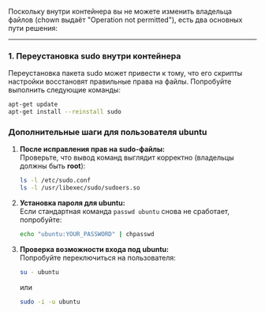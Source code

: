 Поскольку внутри контейнера вы не можете изменить владельца файлов (chown выдаёт "Operation not permitted"), есть два основных пути решения:

---

### 1. Переустановка sudo внутри контейнера

Переустановка пакета sudo может привести к тому, что его скрипты настройки восстановят правильные права на файлы. Попробуйте выполнить следующие команды:
  
```bash
apt-get update
apt-get install --reinstall sudo
```

### Дополнительные шаги для пользователя ubuntu

1. **После исправления прав на sudo-файлы:**  
   Проверьте, что вывод команд выглядит корректно (владельцы должны быть **root**):

   ```bash
   ls -l /etc/sudo.conf
   ls -l /usr/libexec/sudo/sudoers.so
   ```
2. **Установка пароля для ubuntu:**  
   Если стандартная команда `passwd ubuntu` снова не сработает, попробуйте:
   
   ```bash
   echo "ubuntu:YOUR_PASSWORD" | chpasswd
   ```
3. **Проверка возможности входа под ubuntu:**  
   Попробуйте переключиться на пользователя:
   
   ```bash
   su - ubuntu
   ```
   или
   
   ```bash
   sudo -i -u ubuntu
   ```
